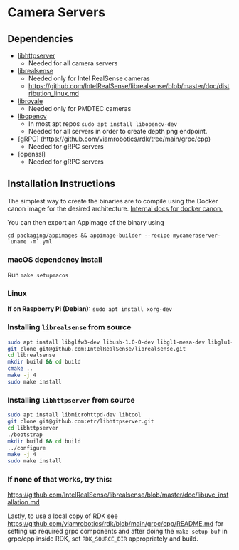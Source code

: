 # Camera Servers

## Dependencies
* [libhttpserver](https://github.com/etr/libhttpserver)
  * Needed for all camera servers
* [librealsense](https://github.com/IntelRealSense/librealsense)
  * Needed only for Intel RealSense cameras
  * https://github.com/IntelRealSense/librealsense/blob/master/doc/distribution_linux.md
* [libroyale](https://pmdtec.com/picofamily/software/)
  * Needed only for PMDTEC cameras
* [libopencv](https://opencv.org/releases/)
  * In most apt repos `sudo apt install libopencv-dev`
  * Needed for all servers in order to create depth png endpoint.
* [gRPC] (https://github.com/viamrobotics/rdk/tree/main/grpc/cpp)
  * Needed for gRPC servers
* [openssl]
  * Needed for gRPC servers
## Installation Instructions
The simplest way to create the binaries are to compile using the Docker canon image for the desired architecture.
[Internal docs for docker canon.](https://viam.atlassian.net/wiki/spaces/ENG/pages/23527432/Canon+Docker+Images+and+Tools)

You can then export an AppImage of the binary using
```
cd packaging/appimages && appimage-builder --recipe mycameraserver-`uname -m`.yml
```

### macOS dependency install
Run `make setupmacos`

### Linux
**If on Raspberry Pi (Debian):** `sudo apt install xorg-dev`

### Installing `librealsense` from source
```bash
sudo apt install libglfw3-dev libusb-1.0-0-dev libgl1-mesa-dev libglu1-mesa-dev
git clone git@github.com:IntelRealSense/librealsense.git
cd librealsense
mkdir build && cd build
cmake ..
make -j 4
sudo make install
```
    
### Installing `libhttpserver` from source
```bash
sudo apt install libmicrohttpd-dev libtool
git clone git@github.com:etr/libhttpserver.git
cd libhttpserver
./bootstrap
mkdir build && cd build
../configure
make -j 4
sudo make install
```

### If none of that works, try this:
https://github.com/IntelRealSense/librealsense/blob/master/doc/libuvc_installation.md

Lastly, to use a local copy of RDK see https://github.com/viamrobotics/rdk/blob/main/grpc/cpp/README.md for setting up required grpc components and after doing the `make setup buf` in grpc/cpp inside RDK, set `RDK_SOURCE_DIR` appropriately and build.
